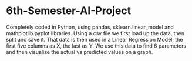 # 6th-Semester-AI-Project
Completely coded in Python, using pandas, sklearn.linear_model and mathplotlib.pyplot libraries.
Using a csv file we first load up the data, then split and save it. 
That data is then used in a Linear Regression Model, the first five columns as X, the last as Y.
We use this data to find 6 parameters and then visualize the actual vs predicted values on a graph.
